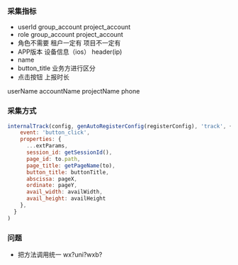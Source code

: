 ### 采集指标
- userId group_account project_account
- role group_account project_account
- 角色不需要 租户一定有 项目不一定有
- APP版本   设备信息（ios）  header(ip)
- name
- button_title 业务方进行区分
- 点击按钮 上报时长

<!--
page_id "/about"
page_title ""
userName
accountName
projectName
phone
-->

userName accountName projectName phone


### 采集方式
```javascript
internalTrack(config, genAutoRegisterConfig(registerConfig), 'track', {
    event: 'button_click',
    properties: {
      ...extParams,
      session_id: getSessionId(),
      page_id: to.path,
      page_title: getPageName(to),
      button_title: buttonTitle,
      abscissa: pageX,
      ordinate: pageY,
      avail_width: availWidth,
      avail_height: availHeight
    },
  }
)
```

### 问题
- 把方法调用统一 wx?uni?wxb?
